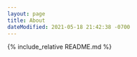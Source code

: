 ```yaml
---
layout: page
title: About
dateModified: 2021-05-18 21:42:38 -0700
---
```


<!-- This page currentlypulls information from the project README.md file. You can/should delete the include below and provide your own content here. -->
{% include_relative README.md %}